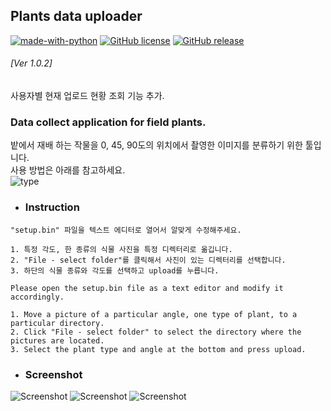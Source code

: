 ## Plants data uploader  
[![made-with-python](https://img.shields.io/badge/Made%20with-Python-1f425f.svg)](https://www.python.org/)
[![GitHub license](https://img.shields.io/github/license/Naereen/StrapDown.js.svg)](https://github.com/Naereen/StrapDown.js/blob/master/LICENSE)
[![GitHub release](https://img.shields.io/github/v/release/hololee/PlantsDataUploader.svg)](https://github.com/hololee/PlantsDataUploader/releases)

###### [Ver 1.0.2]  
사용자별 현재 업로드 현황 조회 기능 추가.
  




### Data collect application for field plants.  

밭에서 재배 하는 작물을 0, 45, 90도의 위치에서 촬영한 이미지를 분류하기 위한 툴입니다.    
사용 방법은 아래를 참고하세요.  
![type](https://github.com/hololee/plants_data_uploader/blob/master/typee.png?raw=true)



- ### Instruction 
~~~
"setup.bin" 파일을 텍스트 에디터로 열어서 알맞게 수정해주세요.

1. 특정 각도, 한 종류의 식물 사진을 특정 디렉터리로 옮깁니다.
2. "File - select folder"를 클릭해서 사진이 있는 디렉터리를 선택합니다.
3. 하단의 식물 종류와 각도를 선택하고 upload를 누릅니다.

Please open the setup.bin file as a text editor and modify it accordingly.

1. Move a picture of a particular angle, one type of plant, to a particular directory.
2. Click "File - select folder" to select the directory where the pictures are located.
3. Select the plant type and angle at the bottom and press upload.
~~~  

- ### Screenshot  
![Screenshot](https://github.com/hololee/plants_data_uploader/blob/master/screen1.PNG?raw=true)
![Screenshot](https://github.com/hololee/plants_data_uploader/blob/master/screen2.PNG?raw=true)
![Screenshot](https://github.com/hololee/plants_data_uploader/blob/master/screen3.PNG?raw=true)
 
